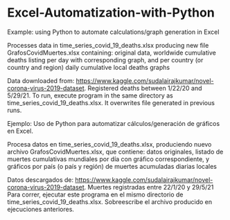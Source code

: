 # Excel-Automatization-with-Python
Example: using Python to automate calculations/graph generation in Excel

Processes data in time_series_covid_19_deaths.xlsx producing new file GrafosCovidMuertes.xlsx containing:
original data, worldwide cumulative deaths listing per day with corresponding graph, and per country (or country and region) 
daily cumulative local deaths graphs  
 
Data downloaded from: https://www.kaggle.com/sudalairajkumar/novel-corona-virus-2019-dataset.
Registered deaths between 1/22/20 and 5/29/21. To run, execute program in the same directory as time_series_covid_19_deaths.xlsx. It 
overwrites file generated in previous runs.

Ejemplo: Uso de Python para automatizar cálculos/generación de gráficos en Excel.

Procesa datos en time_series_covid_19_deaths.xlsx, produciendo nuevo archivo GrafosCovidMuertes.xlsx, que
contiene: datos originales, listado de muertes cumulativas mundiales por día con gráfico correspondiente,
y gráficos por país (o país y región) de muertes acumuladas diarias locales

Datos descargados de:
https://www.kaggle.com/sudalairajkumar/novel-corona-virus-2019-dataset. Muertes registradas entre 22/1/20 y 29/5/21
Para correr, ejecutar este programa en el mismo directorio de time_series_covid_19_deaths.xlsx. Sobreescribe el
archivo producido en ejecuciones anteriores.

